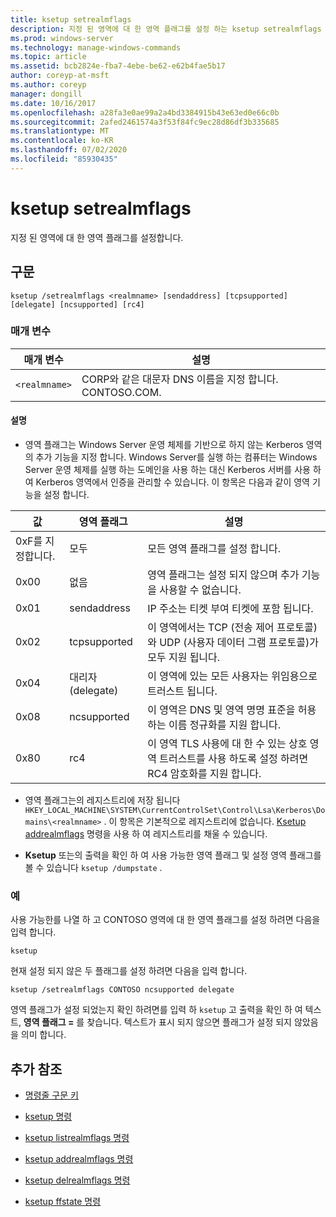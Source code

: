 ```yaml
---
title: ksetup setrealmflags
description: 지정 된 영역에 대 한 영역 플래그를 설정 하는 ksetup setrealmflags 명령에 대 한 참조 문서입니다.
ms.prod: windows-server
ms.technology: manage-windows-commands
ms.topic: article
ms.assetid: bcb2824e-fba7-4ebe-be62-e62b4fae5b17
author: coreyp-at-msft
ms.author: coreyp
manager: dongill
ms.date: 10/16/2017
ms.openlocfilehash: a28fa3e0ae99a2a4bd3384915b43e63ed0e66c0b
ms.sourcegitcommit: 2afed2461574a3f53f84fc9ec28d86df3b335685
ms.translationtype: MT
ms.contentlocale: ko-KR
ms.lasthandoff: 07/02/2020
ms.locfileid: "85930435"
---
```

# <a name="ksetup-setrealmflags"></a>ksetup setrealmflags

지정 된 영역에 대 한 영역 플래그를 설정합니다.

## <a name="syntax"></a>구문

```
ksetup /setrealmflags <realmname> [sendaddress] [tcpsupported] [delegate] [ncsupported] [rc4]
```

### <a name="parameters"></a>매개 변수

| 매개 변수 | 설명 |
| --------- | ----------- |
| `<realmname>` | CORP와 같은 대문자 DNS 이름을 지정 합니다. CONTOSO.COM. |

#### <a name="remarks"></a>설명

- 영역 플래그는 Windows Server 운영 체제를 기반으로 하지 않는 Kerberos 영역의 추가 기능을 지정 합니다. Windows Server를 실행 하는 컴퓨터는 Windows Server 운영 체제를 실행 하는 도메인을 사용 하는 대신 Kerberos 서버를 사용 하 여 Kerberos 영역에서 인증을 관리할 수 있습니다. 이 항목은 다음과 같이 영역 기능을 설정 합니다.

| 값 | 영역 플래그 | 설명 |
| ----- | ---------- | ----------- |
| 0xF를 지정합니다. | 모두 | 모든 영역 플래그를 설정 합니다. |
| 0x00 | 없음 | 영역 플래그는 설정 되지 않으며 추가 기능을 사용할 수 없습니다. |
| 0x01 | sendaddress | IP 주소는 티켓 부여 티켓에 포함 됩니다. |
| 0x02 | tcpsupported | 이 영역에서는 TCP (전송 제어 프로토콜)와 UDP (사용자 데이터 그램 프로토콜)가 모두 지원 됩니다. |
| 0x04 | 대리자(delegate) | 이 영역에 있는 모든 사용자는 위임용으로 트러스트 됩니다. |
| 0x08 | ncsupported | 이 영역은 DNS 및 영역 명명 표준을 허용 하는 이름 정규화를 지원 합니다. |
| 0x80 | rc4 | 이 영역 TLS 사용에 대 한 수 있는 상호 영역 트러스트를 사용 하도록 설정 하려면 RC4 암호화를 지원 합니다. |

- 영역 플래그는의 레지스트리에 저장 됩니다 `HKEY_LOCAL_MACHINE\SYSTEM\CurrentControlSet\Control\Lsa\Kerberos\Domains\<realmname>` . 이 항목은 기본적으로 레지스트리에 없습니다. [Ksetup addrealmflags](ksetup-addrealmflags.md) 명령을 사용 하 여 레지스트리를 채울 수 있습니다.

- **Ksetup** 또는의 출력을 확인 하 여 사용 가능한 영역 플래그 및 설정 영역 플래그를 볼 수 있습니다 `ksetup /dumpstate` .

### <a name="examples"></a>예

사용 가능한를 나열 하 고 CONTOSO 영역에 대 한 영역 플래그를 설정 하려면 다음을 입력 합니다.

```
ksetup
```

현재 설정 되지 않은 두 플래그를 설정 하려면 다음을 입력 합니다.

```
ksetup /setrealmflags CONTOSO ncsupported delegate
```

영역 플래그가 설정 되었는지 확인 하려면를 입력 하 `ksetup` 고 출력을 확인 하 여 텍스트, **영역 플래그 =** 를 찾습니다. 텍스트가 표시 되지 않으면 플래그가 설정 되지 않았음을 의미 합니다.

## <a name="additional-references"></a>추가 참조

- [명령줄 구문 키](command-line-syntax-key.md)

- [ksetup 명령](ksetup.md)

- [ksetup listrealmflags 명령](ksetup-listrealmflags.md)

- [ksetup addrealmflags 명령](ksetup-addrealmflags.md)

- [ksetup delrealmflags 명령](ksetup-delrealmflags.md)

- [ksetup ffstate 명령](ksetup-dumpstate.md)
